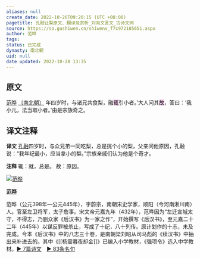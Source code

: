 ```yaml
---
aliases: null
create_date: 2022-10-26T09:20:15 (UTC +08:00)
pagetitle: 孔融让梨原文、翻译及赏析_刘向文言文_古诗文网
source: https://so.gushiwen.cn/shiwenv_f7c972105651.aspx
author: 范晔
tags: 
status: 已完成
dynasty: 南北朝
uid: null
date updated: 2022-10-28 13:35
---
```


## 原文

[范晔](https://so.gushiwen.cn/authorv_0f50cd3d6631.aspx) [〔南北朝〕](https://so.gushiwen.cn/shiwens/default.aspx?cstr=%e5%8d%97%e5%8c%97%e6%9c%9d)
	年四岁时，与诸兄共食梨，融<mark style="background: #FFB8EBA6;">辄</mark>引小者。’大人问其<mark style="background: #FFB8EBA6;">故</mark>，答曰：‘我小儿，法当取小者。’由是宗族奇之。

## 译文注释

**译文**
	[孔融](https://so.gushiwen.cn/authorv_79ce6da74cf3.aspx)四岁时，与众兄弟一同吃梨，总是挑个小的梨，父亲问他原因，孔融说：“我年纪最小，应当拿小的梨。”宗族亲戚们认为他是个奇才。

**注释**
	辄：就，总是。
	故：原因。

[![范晔](https://song.gushiwen.cn/authorImg/fanye.jpg)](https://so.gushiwen.cn/authorv_0f50cd3d6631.aspx)

[**范晔**](https://so.gushiwen.cn/authorv_0f50cd3d6631.aspx)

范晔（公元398年—公元445年），字蔚宗，南朝宋史学家，顺阳（今河南淅川南）人。官至左卫将军，太子詹事。宋文帝元嘉九年（432年），范晔因为“左迁宣城太守，不得志，乃删众家《后汉书》为一家之作”，开始撰写《后汉书》，至元嘉二十二年（445年）以谋反罪被杀止，写成了十纪，八十列传。原计划作的十志，未及完成。今本《后汉书》中的八志三十卷，是南朝梁刘昭从司马彪的《续汉书》中抽出来补进去的。其中《[[杨震暮夜却金]]》已编入小学教材，《强项令》选入中学教材。[► 7篇诗文](https://so.gushiwen.cn/shiwens/default.aspx?astr=%e8%8c%83%e6%99%94)　[► 83条名句](https://so.gushiwen.cn/mingjus/default.aspx?astr=%e8%8c%83%e6%99%94)

